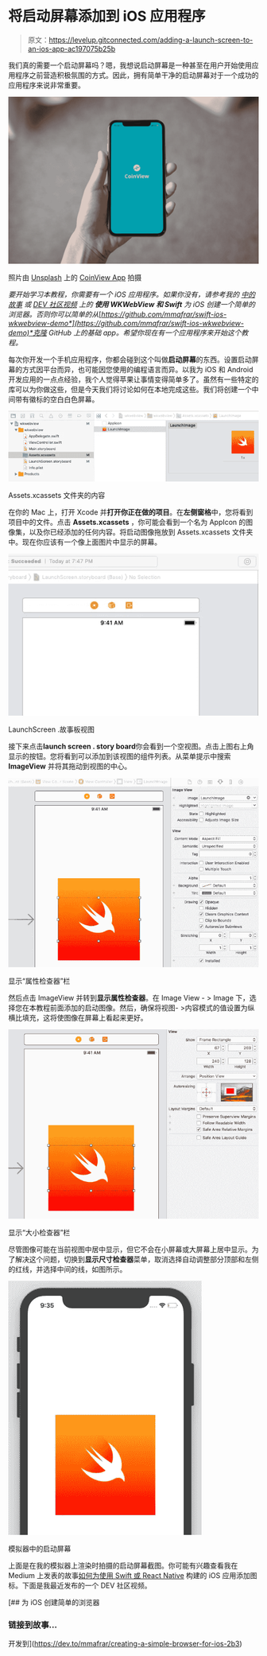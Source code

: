 # 将启动屏幕添加到 iOS 应用程序

> 原文：<https://levelup.gitconnected.com/adding-a-launch-screen-to-an-ios-app-ac197075b25b>

我们真的需要一个启动屏幕吗？嗯，我想说启动屏幕是一种甚至在用户开始使用应用程序之前营造积极氛围的方式。因此，拥有简单干净的启动屏幕对于一个成功的应用程序来说非常重要。

![](img/d94675314815817a5206cd81c4d7c18c.png)

照片由 [Unsplash](https://unsplash.com?utm_source=medium&utm_medium=referral) 上的 [CoinView App](https://unsplash.com/@coinviewapp?utm_source=medium&utm_medium=referral) 拍摄

*要开始学习本教程，你需要有一个 iOS 应用程序。如果你没有，请参考我的* [*中的故事*](https://medium.com/macoclock/creating-a-simple-browser-for-ios-using-wkwebview-with-swift-95688acd04b9) *或* [*DEV 社区视频*](https://dev.to/mmafrar/creating-a-simple-browser-for-ios-2b3) *上的* ***使用 WKWebView 和 Swift*** *为 iOS 创建一个简单的浏览器。否则你可以简单的从*[*https://github.com/mmafrar/swift-ios-wkwebview-demo*](https://github.com/mmafrar/swift-ios-wkwebview-demo)*克隆 GitHub 上的基础 app。希望你现在有一个应用程序来开始这个教程。*

每次你开发一个手机应用程序，你都会碰到这个叫做**启动屏幕**的东西。设置启动屏幕的方式因平台而异，也可能因您使用的编程语言而异。以我为 iOS 和 Android 开发应用的一点点经验，我个人觉得苹果让事情变得简单多了。虽然有一些特定的库可以为你做这些，但是今天我们将讨论如何在本地完成这些。我们将创建一个中间带有徽标的空白白色屏幕。

![](img/b4a3d4188a5d0ce8dc1e7a45e67a787b.png)

Assets.xcassets 文件夹的内容

在你的 Mac 上，打开 Xcode 并**打开你正在做的项目**。在**左侧窗格**中，您将看到项目中的文件。点击 **Assets.xcassets** ，你可能会看到一个名为 AppIcon 的图像集，以及你已经添加的任何内容。将启动图像拖放到 Assets.xcassets 文件夹中。现在你应该有一个像上面图片中显示的屏幕。

![](img/99676b529401df120f0adfd4c1472cbd.png)

LaunchScreen .故事板视图

接下来点击**launch screen . story board**你会看到一个空视图。点击上图右上角显示的按钮。您将看到可以添加到该视图的组件列表。从菜单提示中搜索 **ImageView** 并将其拖动到视图的中心。

![](img/a037c72d8c1d10cb022e45ca2f61f5b3.png)

显示“属性检查器”栏

然后点击 ImageView 并转到**显示属性检查器**。在 Image View - > Image 下，选择您在本教程前面添加的启动图像。然后，确保将视图- >内容模式的值设置为纵横比填充，这将使图像在屏幕上看起来更好。

![](img/2aec0bf7c9a4574bc5b4565d0a6b805c.png)

显示“大小检查器”栏

尽管图像可能在当前视图中居中显示，但它不会在小屏幕或大屏幕上居中显示。为了解决这个问题，切换到**显示尺寸检查器**菜单，取消选择自动调整部分顶部和左侧的红线，并选择中间的线，如图所示。

![](img/9febe07b81eb996c0f4a2c47232657a9.png)

模拟器中的启动屏幕

上面是在我的模拟器上渲染时拍摄的启动屏幕截图。你可能有兴趣查看我在 Medium 上发表的故事[如何为使用 Swift 或 React Native](https://blog.devgenius.io/how-to-add-an-icon-for-an-ios-app-built-using-swift-or-react-native-202337bc4df7) 构建的 iOS 应用添加图标。下面是我最近发布的一个 DEV 社区视频。

[](https://dev.to/mmafrar/creating-a-simple-browser-for-ios-2b3) [## 为 iOS 创建简单的浏览器

### 链接到故事…

开发到](https://dev.to/mmafrar/creating-a-simple-browser-for-ios-2b3)